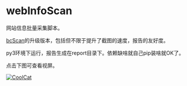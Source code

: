 # webInfoScan

网站信息批量采集脚本。


[bcScan](https://github.com/TheKingOfDuck/bcScan)的升级版本，包括但不限于提升了截图的速度，报告的友好度。

py3环境下运行，报告生成在report目录下。依赖缺啥就自己pip装啥就OK了。

点击下图可查看视屏。

[![CoolCat](https://github.com/TheKingOfDuck/webInfoScan/blob/master/screenshot2.png)](https://v.youku.com/v_show/id_XNDI4MDg1MTc4OA==.html?spm=a2h3j.8428770.3416059.1)
